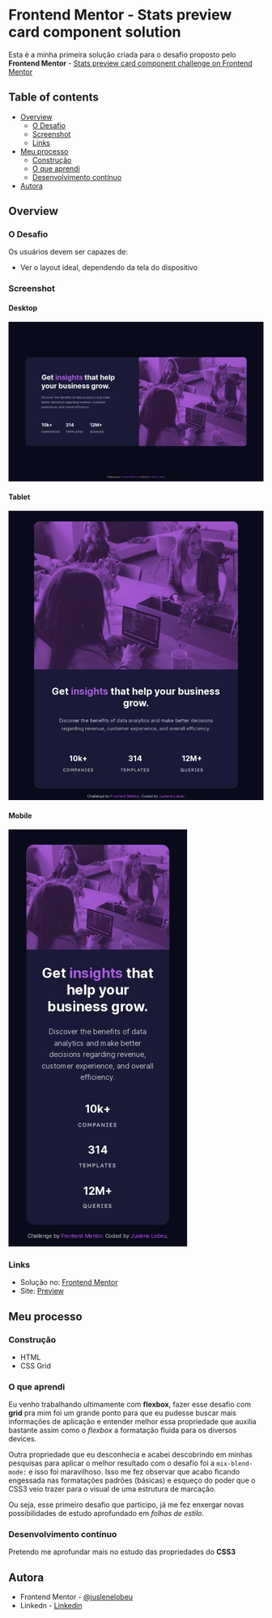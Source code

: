 # Frontend Mentor - Stats preview card component solution

Esta é a minha primeira solução criada para o desafio proposto pelo **Frontend Mentor** - [Stats preview card component challenge on Frontend Mentor](https://www.frontendmentor.io/challenges/stats-preview-card-component-8JqbgoU62)

## Table of contents

- [Overview](#overview)
  - [O Desafio](#o-desafio)
  - [Screenshot](#screenshot)
  - [Links](#links)
- [Meu processo](#meu-processo)
  - [Construção](#construção)
  - [O que aprendi](#o-que-aprendi)
  - [Desenvolvimento contínuo](#desenvolvimento-contínuo)
- [Autora](#autora)

## Overview

### O Desafio

Os usuários devem ser capazes de:

- Ver o layout ideal, dependendo da tela do dispositivo

### Screenshot

#### Desktop
![](./design/screenshot-desktop.jpg)

#### Tablet
![](./design/screenshot-tablet.jpg)

#### Mobile
![](./design/screenshot-mobile.jpg)

### Links

- Solução no: [Frontend Mentor](https://www.frontendmentor.io/challenges/stats-preview-card-component-8JqbgoU62/hub/responsividade-com-display-grid-P1KNp4WJq)
- Site: [Preview](https://juslenelobeu.github.io/stats-preview-card-component-main/)

## Meu processo

### Construção

- HTML
- CSS Grid

### O que aprendi

Eu venho trabalhando ultimamente com **flexbox**, fazer esse desafio com **grid** pra mim foi um grande ponto para que eu pudesse buscar mais informações de aplicação e entender melhor essa propriedade que auxilia bastante assim como o *flexbox* a formatação fluida para os diversos devices.

Outra propriedade que eu desconhecia e acabei descobrindo em minhas pesquisas para aplicar o melhor resultado com o desafio foi a ```mix-blend-mode:``` e isso foi maravilhoso. Isso me fez observar que acabo ficando engessada nas formatações padrões (básicas) e esqueço do poder que o CSS3 veio trazer para o visual de uma estrutura de marcação.

Ou seja, esse primeiro desafio que participo, já me fez enxergar novas possibilidades de estudo aprofundado em *folhas de estilo*.

### Desenvolvimento contínuo

Pretendo me aprofundar mais no estudo das propriedades do **CSS3**

## Autora

- Frontend Mentor - [@juslenelobeu](https://www.frontendmentor.io/profile/juslenelobeu)
- Linkedn - [Linkedin](https://www.linkedin.com/in/juslenelobeu/)
